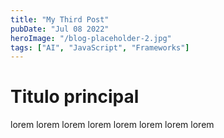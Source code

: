 ```yaml
---
title: "My Third Post"
pubDate: "Jul 08 2022"
heroImage: "/blog-placeholder-2.jpg"
tags: ["AI", "JavaScript", "Frameworks"]
---
```


# Titulo principal

lorem lorem lorem lorem lorem lorem lorem lorem
